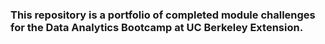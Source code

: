 ### This repository is a portfolio of completed module challenges for the Data Analytics Bootcamp at UC Berkeley Extension.
